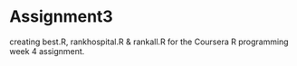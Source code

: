 # Assignment3
creating best.R, rankhospital.R & rankall.R for the Coursera R programming week 4 assignment.
